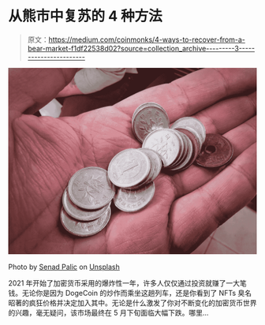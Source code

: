 # 从熊市中复苏的 4 种方法

> 原文：<https://medium.com/coinmonks/4-ways-to-recover-from-a-bear-market-f1df22538d02?source=collection_archive---------3----------------------->

![](img/139ce2f09f03889d00eebbbac15e3299.png)

Photo by [Senad Palic](https://unsplash.com/@retrokram?utm_source=medium&utm_medium=referral) on [Unsplash](https://unsplash.com?utm_source=medium&utm_medium=referral)

2021 年开始了加密货币采用的爆炸性一年，许多人仅仅通过投资就赚了一大笔钱。无论你是因为 DogeCoin 的炒作而乘坐这趟列车，还是你看到了 NFTs 臭名昭著的疯狂价格并决定加入其中。无论是什么激发了你对不断变化的加密货币世界的兴趣，毫无疑问，该市场最终在 5 月下旬面临大幅下跌。哪里…